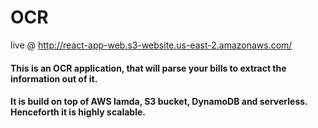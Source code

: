 # OCR

live @ http://react-app-web.s3-website.us-east-2.amazonaws.com/

#### This is an OCR application, that will parse your bills to extract the information out of it. 
#### It is build on top of AWS lamda, S3 bucket, DynamoDB and serverless. Henceforth it is highly scalable. 
